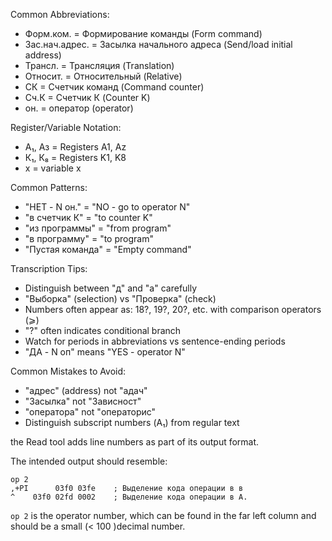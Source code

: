 Common Abbreviations:

- Форм.ком. = Формирование команды (Form command)
- Зас.нач.адрес. = Засылка начального адреса (Send/load initial address)
- Трансл. = Трансляция (Translation)
- Относит. = Относительный (Relative)
- СК = Счетчик команд (Command counter)
- Сч.К = Счетчик К (Counter K)
- он. = оператор (operator)

Register/Variable Notation:

- А₁, Аз = Registers A1, Az
- К₁, К₈ = Registers K1, K8
- х = variable x

Common Patterns:

- "НЕТ - N он." = "NO - go to operator N"
- "в счетчик К" = "to counter K"
- "из программы" = "from program"
- "в программу" = "to program"
- "Пустая команда" = "Empty command"

Transcription Tips:

- Distinguish between "д" and "а" carefully
- "Выборка" (selection) vs "Проверка" (check)
- Numbers often appear as: 18?, 19?, 20?, etc. with comparison operators (⩾)
- "?" often indicates conditional branch
- Watch for periods in abbreviations vs sentence-ending periods
- "ДА - N оп" means "YES - operator N"

Common Mistakes to Avoid:

- "адрес" (address) not "адач"
- "Засылка" not "Зависност"
- "оператора" not "операторис"
- Distinguish subscript numbers (А₁) from regular text

the Read tool adds line numbers as part of its output format.

The intended output should resemble:

```
op 2
,+PI      03f0 03fe    ; Выделение кода операции в в
^    03f0 02fd 0002    ; Выделение кода операции в А.
```
`op 2` is the operator number, which can be found in the far left column and should be a small (< 100 )decimal number. 
